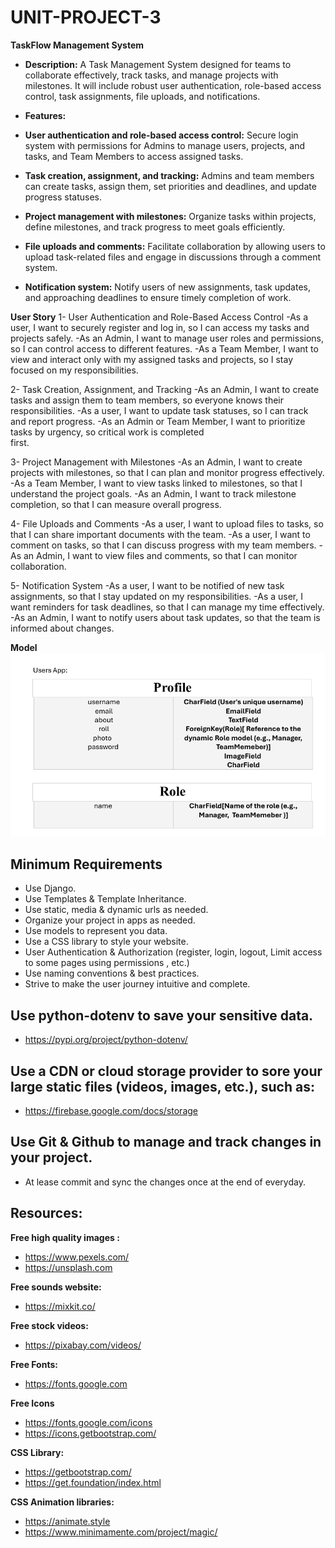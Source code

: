 # UNIT-PROJECT-3

**TaskFlow Management System**
- **Description:** A Task Management System designed for teams to collaborate effectively, track tasks, and manage projects with milestones. It will include robust user authentication, role-based access control, task assignments, file uploads, and notifications.

- **Features:**
- **User authentication and role-based access control:** Secure login system with permissions for Admins 
to manage users, projects, and tasks, and Team Members to access assigned tasks.

- **Task creation, assignment, and tracking:** Admins and team members can create tasks, assign them, set priorities and deadlines, and update progress statuses.

- **Project management with milestones:** Organize tasks within projects, define milestones, and track 
progress to meet goals efficiently.

- **File uploads and comments:** Facilitate collaboration by allowing users to upload task-related files and engage in discussions through a comment system.
  
- **Notification system:** Notify users of new assignments, task updates, and approaching deadlines to 
ensure timely completion of work.


**User Story**
1- User Authentication and Role-Based Access Control
    -As a user, I want to securely register and log in, so I can access my tasks and projects safely.
    -As an Admin, I want to manage user roles and permissions, so I can control access to different 
    features.
    -As a Team Member, I want to view and interact only with my assigned tasks and projects, so I stay  
    focused on my responsibilities.

2- Task Creation, Assignment, and Tracking
    -As an Admin, I want to create tasks and assign them to team members, so everyone knows their 
    responsibilities.
    -As a user, I want to update task statuses, so I can track and report progress.
    -As an Admin or Team Member, I want to prioritize tasks by urgency, so critical work is completed   
    first.

3- Project Management with Milestones
    -As an Admin, I want to create projects with milestones, so that I can plan and monitor progress 
    effectively.
    -As a Team Member, I want to view tasks linked to milestones, so that I understand the project 
    goals.
    -As an Admin, I want to track milestone completion, so that I can measure overall progress.

4- File Uploads and Comments
    -As a user, I want to upload files to tasks, so that I can share important documents with the team.
    -As a user, I want to comment on tasks, so that I can discuss progress with my team members.
    -As an Admin, I want to view files and comments, so that I can monitor collaboration.

5- Notification System
   -As a user, I want to be notified of new task assignments, so that I stay updated on my 
    responsibilities.
    -As a user, I want reminders for task deadlines, so that I can manage my time effectively.
    -As an Admin, I want to notify users about task updates, so that the team is informed about changes.

**Model**
![alt text](image.png)




## Minimum Requirements
- Use Django.
- Use Templates & Template Inheritance.
- Use static, media & dynamic urls as needed.
- Organize your project in apps as needed.
- Use models to represent you data.
- Use a CSS library to style your website.
- User Authentication & Authorization (register, login, logout, Limit access to some pages using permissions , etc.)
- Use naming conventions & best practices.
- Strive to make the user journey intuitive and complete.

## Use python-dotenv to save your sensitive data.
- https://pypi.org/project/python-dotenv/


## Use a CDN or cloud storage provider to sore your large static files (videos, images, etc.), such as:
- https://firebase.google.com/docs/storage

## Use Git & Github to manage and track changes in your project.
- At lease commit and sync the changes once at the end of everyday.

      
## Resources:

**Free high quality images :**

- https://www.pexels.com/
- https://unsplash.com

**Free sounds website:**

- https://mixkit.co/

**Free stock videos:**

- https://pixabay.com/videos/

**Free Fonts:**

- https://fonts.google.com

**Free Icons**

- https://fonts.google.com/icons
- https://icons.getbootstrap.com/

**CSS Library:**

- https://getbootstrap.com/
- https://get.foundation/index.html

**CSS Animation libraries:**

- https://animate.style
- https://www.minimamente.com/project/magic/



 
